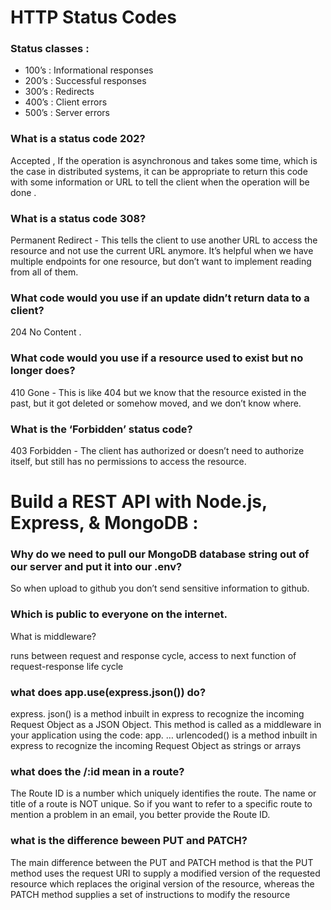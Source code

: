 # HTTP Status Codes

### Status classes : 

* 100’s : Informational responses
* 200’s : Successful responses
* 300’s : Redirects
* 400’s : Client errors
* 500’s : Server errors 


### What is a status code 202? 
Accepted ,  If the operation is asynchronous and takes some time, which is the case in distributed systems, it can be appropriate to return this code with some information or URL to tell the client when the operation will be done .

### What is a status code 308?
Permanent Redirect - This tells the client to use another URL to access the resource and not use the current URL anymore. It’s helpful when we have multiple endpoints for one resource, but don’t want to implement reading from all of them.

### What code would you use if an update didn’t return data to a client? 
204 No Content .

### What code would you use if a resource used to exist but no longer does?
410 Gone - This is like 404 but we know that the resource existed in the past, but it got deleted or somehow moved, and we don’t know where.

### What is the ‘Forbidden’ status code?
403 Forbidden - The client has authorized or doesn’t need to authorize itself, but still has no permissions to access the resource.


# Build a REST API with Node.js, Express, & MongoDB :

### Why do we need to pull our MongoDB database string out of our server and put it into our .env?

So when upload to github you don’t send sensitive information to github. 

### Which is public to everyone on the internet.
What is middleware?

runs between request and response cycle, access to next function of request-response life cycle

### what does app.use(express.json()) do?
express. json() is a method inbuilt in express to recognize the incoming Request Object as a JSON Object. This method is called as a middleware in your application using the code: app. … urlencoded() is a method inbuilt in express to recognize the incoming Request Object as strings or arrays

### what does the /:id mean in a route?
The Route ID is a number which uniquely identifies the route. The name or title of a route is NOT unique. So if you want to refer to a specific route to mention a problem in an email, you better provide the Route ID.

### what is the difference beween PUT and PATCH?
The main difference between the PUT and PATCH method is that the PUT method uses the request URI to supply a modified version of the requested resource which replaces the original version of the resource, whereas the PATCH method supplies a set of instructions to modify the resource
